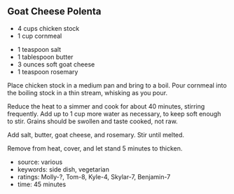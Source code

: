 Goat Cheese Polenta
-------------------

- 4 cups chicken stock
- 1 cup cornmeal
<!-- -->
- 1 teaspoon salt
- 1 tablespoon butter
- 3 ounces soft goat cheese
- 1 teaspoon rosemary

Place chicken stock in a medium pan and bring to a boil.  Pour
cornmeal into the boiling stock in a thin stream, whisking as you
pour.

Reduce the heat to a simmer and cook for about 40 minutes, stirring
frequently.  Add up to 1 cup more water as necessary, to keep soft
enough to stir.  Grains should be swollen and taste cooked, not raw.

Add salt, butter, goat cheese, and rosemary.  Stir until melted.

Remove from heat, cover, and let stand 5 minutes to thicken.

- source: various
- keywords: side dish, vegetarian
- ratings: Molly-?, Tom-8, Kyle-4, Skylar-7, Benjamin-7
- time: 45 minutes
